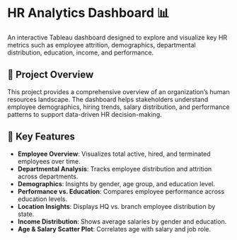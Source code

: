 # HR Analytics Dashboard 📊
An interactive Tableau dashboard designed to explore and visualize key HR metrics such as employee attrition, demographics, departmental distribution, education, income, and performance.

## 🧠 Project Overview
This project provides a comprehensive overview of an organization’s human resources landscape. The dashboard helps stakeholders understand employee demographics, hiring trends, salary distribution, and performance patterns to support data-driven HR decision-making.

## 💼 Key Features

- **Employee Overview**: Visualizes total active, hired, and terminated employees over time.
- **Departmental Analysis**: Tracks employee distribution and attrition across departments.
- **Demographics**: Insights by gender, age group, and education level.
- **Performance vs. Education**: Compares employee performance across education levels.
- **Location Insights**: Displays HQ vs. branch employee distribution by state.
- **Income Distribution**: Shows average salaries by gender and education.
- **Age & Salary Scatter Plot**: Correlates age with salary and job role.
